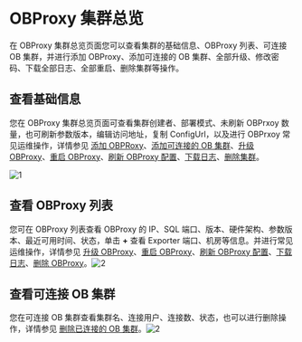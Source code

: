 OBProxy 集群总览 
=================================

在 OBProxy 集群总览页面您可以查看集群的基础信息、OBProxy 列表、可连接 OB 集群，并进行添加 OBProxy、添加可连接的 OB 集群、全部升级、修改密码、下载全部日志、全部重启、删除集群等操作。

查看基础信息 
---------------------------

您在 OBProxy 集群总览页面可查看集群创建者、部署模式、未刷新 OBPrxoy 数量，也可刷新参数版本，编辑访问地址，复制 ConfigUrl，以及进行 OBPrxoy 常见运维操作，详情参见 [添加 OBPRoxy](/zh-CN/3.ob-cloud-platform/8.obproxy-management/6.add-obproxy.md)、[添加可连接的 OB 集群](/zh-CN/3.ob-cloud-platform/8.obproxy-management/10.add-a-connectable-ob-cluster.md)、[升级 OBProxy](/zh-CN/3.ob-cloud-platform/8.obproxy-management/5.upgrade-obproxy.md)、[重启 OBProxy](/zh-CN/3.ob-cloud-platform/8.obproxy-management/4.restart-obproxy.md)、[刷新 OBProxy 配置](/zh-CN/3.ob-cloud-platform/8.obproxy-management/7.refresh-obproxy-configuration.md)、[下载日志](/zh-CN/3.ob-cloud-platform/4.manage-clusters/2.basic-operations/11.download-log.md)、[删除集群](/zh-CN/3.ob-cloud-platform/4.manage-clusters/2.basic-operations/3.delete-a-cluster.md)。

![1](https://help-static-aliyun-doc.aliyuncs.com/assets/img/zh-CN/5470460261/p265886.png)

查看 OBProxy 列表 
----------------------------------

您可在 OBProxy 列表查看 OBProxy 的 IP、SQL 端口、版本、硬件架构、参数版本、最近可用时间、状态，单击 **+** 查看 Exporter 端口、机房等信息。并进行常见运维操作，详情参见 [升级 OBProxy](/zh-CN/3.ob-cloud-platform/8.obproxy-management/5.upgrade-obproxy.md)、[重启 OBProxy](/zh-CN/3.ob-cloud-platform/8.obproxy-management/4.restart-obproxy.md)、[刷新 OBProxy 配置](/zh-CN/3.ob-cloud-platform/8.obproxy-management/7.refresh-obproxy-configuration.md)、[下载日志](/zh-CN/3.ob-cloud-platform/4.manage-clusters/2.basic-operations/11.download-log.md)、[删除 OBProxy](/zh-CN/3.ob-cloud-platform/8.obproxy-management/3.delete-obproxy.md)。![2](https://help-static-aliyun-doc.aliyuncs.com/assets/img/zh-CN/6470460261/p265887.png)

查看可连接 OB 集群 
--------------------------------

您在可连接 OB 集群查看集群名、连接用户、连接数、状态，也可以进行删除操作，详情参见 [删除已连接的 OB 集群](/zh-CN/3.ob-cloud-platform/8.obproxy-management/14.delete-a-connected-ob-cluster.md)。![2](https://help-static-aliyun-doc.aliyuncs.com/assets/img/zh-CN/6470460261/p265888.png)

